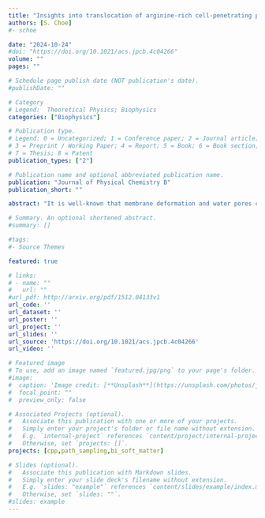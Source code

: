 ```yaml
---
title: "Insights into translocation of arginine-rich cell-penetrating peptides across a model membrane"
authors: [S. Choe]
#- schoe

date: "2024-10-24"
#doi: "https://doi.org/10.1021/acs.jpcb.4c04266"
volume: ""
pages: ""

# Schedule page publish date (NOT publication's date).
#publishDate: ""

# Category
# Legend:  Theoretical Physics; Biophysics
categories: ["Biophysics"]

# Publication type.
# Legend: 0 = Uncategorized; 1 = Conference paper; 2 = Journal article;
# 3 = Preprint / Working Paper; 4 = Report; 5 = Book; 6 = Book section;
# 7 = Thesis; 8 = Patent
publication_types: ["2"]

# Publication name and optional abbreviated publication name.
publication: "Journal of Physical Chemistry B"
publication_short: ""

abstract: "It is well-known that membrane deformation and water pores contribute to the spontaneous translocation of arginine-rich cell-penetrating peptides (CPPs). We confirm this through the observation of the spontaneous translocation of single R9 (nona-arginine) and Tat (48–60) peptides across a model membrane using the weighted ensemble (WE) method within all-atom molecular dynamics (MD) simulations. Furthermore, we demonstrate that membrane deformation and the presence of a water pore reduce the effective charge of the CPP and the bending rigidity of the model membrane during translocation. We find that R9 disturbs the model membrane more than Tat (48–60), leading to more efficient translocation of R9 across the model membrane."

# Summary. An optional shortened abstract.
#summary: []

#tags:
#- Source Themes

featured: true

# links:
# - name: ""
#   url: ""
#url_pdf: http://arxiv.org/pdf/1512.04133v1
url_code: ''
url_dataset: ''
url_poster: ''
url_project: ''
url_slides: ''
url_source: 'https://doi.org/10.1021/acs.jpcb.4c04266'
url_video: ''

# Featured image
# To use, add an image named `featured.jpg/png` to your page's folder.
#image:
#  caption: 'Image credit: [**Unsplash**](https://unsplash.com/photos/jdD8gXaTZsc)'
#  focal_point: ""
#  preview_only: false

# Associated Projects (optional).
#   Associate this publication with one or more of your projects.
#   Simply enter your project's folder or file name without extension.
#   E.g. `internal-project` references `content/project/internal-project/index.md`.
#   Otherwise, set `projects: []`.
projects: [cpp,path_sampling,bi_soft_matter]

# Slides (optional).
#   Associate this publication with Markdown slides.
#   Simply enter your slide deck's filename without extension.
#   E.g. `slides: "example"` references `content/slides/example/index.md`.
#   Otherwise, set `slides: ""`.
#slides: example
---
```




